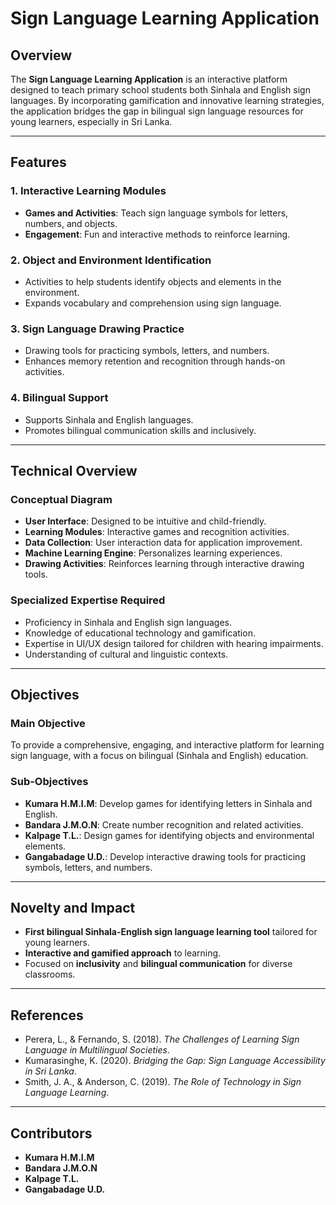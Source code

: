 # Sign Language Learning Application

## Overview
The **Sign Language Learning Application** is an interactive platform designed to teach primary school students both Sinhala and English sign languages. By incorporating gamification and innovative learning strategies, the application bridges the gap in bilingual sign language resources for young learners, especially in Sri Lanka.

---

## Features

### 1. **Interactive Learning Modules**
- **Games and Activities**: Teach sign language symbols for letters, numbers, and objects.
- **Engagement**: Fun and interactive methods to reinforce learning.

### 2. **Object and Environment Identification**
- Activities to help students identify objects and elements in the environment.
- Expands vocabulary and comprehension using sign language.

### 3. **Sign Language Drawing Practice**
- Drawing tools for practicing symbols, letters, and numbers.
- Enhances memory retention and recognition through hands-on activities.

### 4. **Bilingual Support**
- Supports Sinhala and English languages.
- Promotes bilingual communication skills and inclusively.

---

## Technical Overview

### Conceptual Diagram
- **User Interface**: Designed to be intuitive and child-friendly.
- **Learning Modules**: Interactive games and recognition activities.
- **Data Collection**: User interaction data for application improvement.
- **Machine Learning Engine**: Personalizes learning experiences.
- **Drawing Activities**: Reinforces learning through interactive drawing tools.

### Specialized Expertise Required
- Proficiency in Sinhala and English sign languages.
- Knowledge of educational technology and gamification.
- Expertise in UI/UX design tailored for children with hearing impairments.
- Understanding of cultural and linguistic contexts.

---

## Objectives

### Main Objective
To provide a comprehensive, engaging, and interactive platform for learning sign language, with a focus on bilingual (Sinhala and English) education.

### Sub-Objectives
- **Kumara H.M.I.M**: Develop games for identifying letters in Sinhala and English.
- **Bandara J.M.O.N**: Create number recognition and related activities.
- **Kalpage T.L.**: Design games for identifying objects and environmental elements.
- **Gangabadage U.D.**: Develop interactive drawing tools for practicing symbols, letters, and numbers.

---

## Novelty and Impact
- **First bilingual Sinhala-English sign language learning tool** tailored for young learners.
- **Interactive and gamified approach** to learning.
- Focused on **inclusivity** and **bilingual communication** for diverse classrooms.

---

## References
- Perera, L., & Fernando, S. (2018). *The Challenges of Learning Sign Language in Multilingual Societies*.
- Kumarasinghe, K. (2020). *Bridging the Gap: Sign Language Accessibility in Sri Lanka*.
- Smith, J. A., & Anderson, C. (2019). *The Role of Technology in Sign Language Learning*.

---

## Contributors
- **Kumara H.M.I.M**
- **Bandara J.M.O.N**
- **Kalpage T.L.**
- **Gangabadage U.D.**

